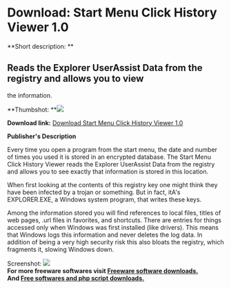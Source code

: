 # Download: Start Menu Click History Viewer 1.0

**Short description: **

## Reads the Explorer UserAssist Data from the registry and allows you to view
the information.

  
**Thumbshot: **![](http://www.freewarefiles.com/screenshot/StartMenuClickHistoryViewer_md.gif)   
  
**Download link:** [Download Start Menu Click History Viewer 1.0](http://freesoftwares.boysofts.com/Start-Menu-Click-History-Viewer_program_24390.html)  
  

**Publisher's Description**  
  

Every time you open a program from the start menu, the date and number of
times you used it is stored in an encrypted database. The Start Menu Click
History Viewer reads the Explorer UserAssist Data from the registry and allows
you to see exactly that information is stored in this location.

When first looking at the contents of this registry key one might think they
have been infected by a trojan or something. But in fact, itA's EXPLORER.EXE,
a Windows system program, that writes these keys.

Among the information stored you will find references to local files, titles
of web pages, .url files in favorites, and shortcuts. There are entries for
things accessed only when Windows was first installed (like drivers). This
means that Windows logs this information and never deletes the log data. In
addition of being a very high security risk this also bloats the registry,
which fragments it, slowing Windows down.

  
  
Screenshot:
![](http://www.freewarefiles.com/screenshot/StartMenuClickHistoryViewer.gif)  
**For more freeware softwares visit [Freeware software downloads.](http://freesoftwares.boysofts.com/)**   
**And [Free softwares and php script downloads.](http://www.boysofts.com/)**

